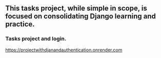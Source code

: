<h2 style=“color: #2c3e50; text-align: center; font-family: ‘Roboto’, sans-serif; font-weight: 500; line-height: 1.5; margin-top: 30px;”>
    This tasks project, while simple in scope, is focused on consolidating Django learning and practice.
</h2><h3>
        Tasks project and login.
</h3>

https://projectwithdjanandauthentication.onrender.com
